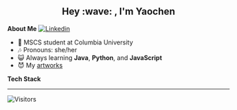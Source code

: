 <h2 align="center">Hey :wave: , I'm Yaochen</h2>


**About Me** [![Linkedin](https://i.stack.imgur.com/gVE0j.png)](https://www.linkedin.com/in/yaochen-shen/)

- :blue_heart:  MSCS student at Columbia University
- :notes: Pronouns: she/her
- :smiley_cat: Always learning **Java**, **Python**, and **JavaScript**
- :smiling_imp: My <a href="https://www.instagram.com/yaoxshen_art/?igshid=YmMyMTA2M2Y%3D"> artworks</a>

**Tech Stack**

***
![Visitors](https://api.visitorbadge.io/api/visitors?path=ys3593&labelColor=%23ff8a65&countColor=%23ffffff&style=flat-square)
 <br>


